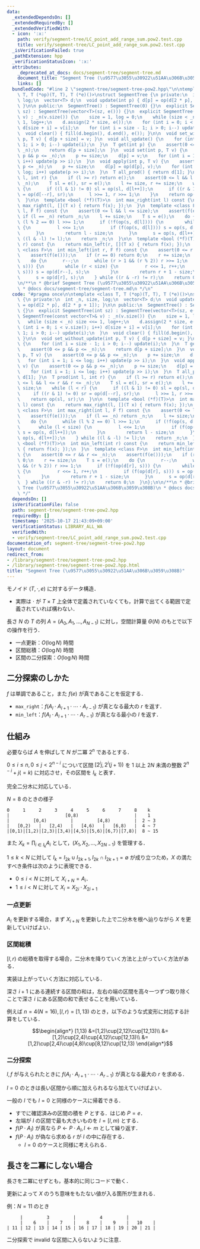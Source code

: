 ```yaml
---
data:
  _extendedDependsOn: []
  _extendedRequiredBy: []
  _extendedVerifiedWith:
  - icon: ':x:'
    path: verify/segment-tree/LC_point_add_range_sum.pow2.test.cpp
    title: verify/segment-tree/LC_point_add_range_sum.pow2.test.cpp
  _isVerificationFailed: true
  _pathExtension: hpp
  _verificationStatusIcon: ':x:'
  attributes:
    _deprecated_at_docs: docs/segment-tree/segment-tree.md
    document_title: "Segment Tree (\u9577\u3055\u30922\u51AA\u306B\u3059\u308B)"
    links: []
  bundledCode: "#line 2 \"segment-tree/segment-tree-pow2.hpp\"\n\ntemplate <class\
    \ T, T (*op)(T, T), T (*e)()>\nstruct SegmentTree {\n private:\n  int _n, size,\
    \ log;\n  vector<T> d;\n  void update(int p) { d[p] = op(d[2 * p], d[2 * p + 1]);\
    \ }\n\n public:\n  SegmentTree() : SegmentTree(0) {}\n  explicit SegmentTree(int\
    \ sz) : SegmentTree(vector<T>(sz, e())) {}\n  explicit SegmentTree(const vector<T>&\
    \ v) : _n(v.size()) {\n    size = 1, log = 0;\n    while (size < _n) size <<=\
    \ 1, log++;\n    d.assign(2 * size, e());\n    for (int i = 0; i < v.size(); i++)\
    \ d[size + i] = v[i];\n    for (int i = size - 1; i > 0; i--) update(i);\n  }\n\
    \  void clear() { fill(d.begin(), d.end(), e()); }\n\n  void set_without_update(int\
    \ p, T v) { d[p + size] = v; }\n  void all_update() {\n    for (int i = size -\
    \ 1; i > 0; i--) update(i);\n  }\n  T get(int p) {\n    assert(0 <= p && p <=\
    \ _n);\n    return d[p + size];\n  }\n  void set(int p, T v) {\n    assert(0 <=\
    \ p && p <= _n);\n    p += size;\n    d[p] = v;\n    for (int i = 1; i <= log;\
    \ i++) update(p >> i);\n  }\n  void apply(int p, T v) {\n    assert(0 <= p &&\
    \ p <= _n);\n    p += size;\n    d[p] = op(d[p], v);\n    for (int i = 1; i <=\
    \ log; i++) update(p >> i);\n  }\n  T all_prod() { return d[1]; }\n  T prod(int\
    \ l, int r) {\n    if (l >= r) return e();\n    assert(0 <= l && l <= r && r <=\
    \ _n);\n    T sl = e(), sr = e();\n    l += size, r += size;\n    while (l < r)\
    \ {\n      if ((l & 1) != 0) sl = op(sl, d[l++]);\n      if ((r & 1) != 0) sr\
    \ = op(d[--r], sr);\n      l >>= 1, r >>= 1;\n    }\n    return op(sl, sr);\n\
    \  }\n\n  template <bool (*f)(T)>\n  int max_right(int l) const {\n    return\
    \ max_right(l, [](T x) { return f(x); });\n  }\n  template <class F>\n  int max_right(int\
    \ l, F f) const {\n    assert(0 <= l && l <= size);\n    assert(f(e()));\n   \
    \ if (l == _n) return _n;\n    l += size;\n    T s = e();\n    do {\n      while\
    \ (l % 2 == 0) l >>= 1;\n      if (!f(op(s, d[l]))) {\n        while (l < size)\
    \ {\n          l <<= 1;\n          if (f(op(s, d[l]))) s = op(s, d[l++]);\n  \
    \      }\n        return l - size;\n      }\n      s = op(s, d[l++]);\n    } while\
    \ ((l & -l) != l);\n    return _n;\n  }\n\n  template <bool (*f)(T)>\n  int min_left(int\
    \ r) const {\n    return min_left(r, [](T x) { return f(x); });\n  }\n  template\
    \ <class F>\n  int min_left(int r, F f) const {\n    assert(0 <= r && r <= _n);\n\
    \    assert(f(e()));\n    if (r == 0) return 0;\n    r += size;\n    T s = e();\n\
    \    do {\n      r--;\n      while (r > 1 && (r % 2)) r >>= 1;\n      if (!f(op(d[r],\
    \ s))) {\n        while (r < size) {\n          r <<= 1, r++;\n          if (f(op(d[r],\
    \ s))) s = op(d[r--], s);\n        }\n        return r + 1 - size;\n      }\n\
    \      s = op(d[r], s);\n    } while ((r & -r) != r);\n    return 0;\n  }\n};\n\
    \n/**\n * @brief Segment Tree (\u9577\u3055\u30922\u51AA\u306B\u3059\u308B)\n\
    \ * @docs docs/segment-tree/segment-tree.md\n */\n"
  code: "#pragma once\n\ntemplate <class T, T (*op)(T, T), T (*e)()>\nstruct SegmentTree\
    \ {\n private:\n  int _n, size, log;\n  vector<T> d;\n  void update(int p) { d[p]\
    \ = op(d[2 * p], d[2 * p + 1]); }\n\n public:\n  SegmentTree() : SegmentTree(0)\
    \ {}\n  explicit SegmentTree(int sz) : SegmentTree(vector<T>(sz, e())) {}\n  explicit\
    \ SegmentTree(const vector<T>& v) : _n(v.size()) {\n    size = 1, log = 0;\n \
    \   while (size < _n) size <<= 1, log++;\n    d.assign(2 * size, e());\n    for\
    \ (int i = 0; i < v.size(); i++) d[size + i] = v[i];\n    for (int i = size -\
    \ 1; i > 0; i--) update(i);\n  }\n  void clear() { fill(d.begin(), d.end(), e());\
    \ }\n\n  void set_without_update(int p, T v) { d[p + size] = v; }\n  void all_update()\
    \ {\n    for (int i = size - 1; i > 0; i--) update(i);\n  }\n  T get(int p) {\n\
    \    assert(0 <= p && p <= _n);\n    return d[p + size];\n  }\n  void set(int\
    \ p, T v) {\n    assert(0 <= p && p <= _n);\n    p += size;\n    d[p] = v;\n \
    \   for (int i = 1; i <= log; i++) update(p >> i);\n  }\n  void apply(int p, T\
    \ v) {\n    assert(0 <= p && p <= _n);\n    p += size;\n    d[p] = op(d[p], v);\n\
    \    for (int i = 1; i <= log; i++) update(p >> i);\n  }\n  T all_prod() { return\
    \ d[1]; }\n  T prod(int l, int r) {\n    if (l >= r) return e();\n    assert(0\
    \ <= l && l <= r && r <= _n);\n    T sl = e(), sr = e();\n    l += size, r +=\
    \ size;\n    while (l < r) {\n      if ((l & 1) != 0) sl = op(sl, d[l++]);\n \
    \     if ((r & 1) != 0) sr = op(d[--r], sr);\n      l >>= 1, r >>= 1;\n    }\n\
    \    return op(sl, sr);\n  }\n\n  template <bool (*f)(T)>\n  int max_right(int\
    \ l) const {\n    return max_right(l, [](T x) { return f(x); });\n  }\n  template\
    \ <class F>\n  int max_right(int l, F f) const {\n    assert(0 <= l && l <= size);\n\
    \    assert(f(e()));\n    if (l == _n) return _n;\n    l += size;\n    T s = e();\n\
    \    do {\n      while (l % 2 == 0) l >>= 1;\n      if (!f(op(s, d[l]))) {\n \
    \       while (l < size) {\n          l <<= 1;\n          if (f(op(s, d[l])))\
    \ s = op(s, d[l++]);\n        }\n        return l - size;\n      }\n      s =\
    \ op(s, d[l++]);\n    } while ((l & -l) != l);\n    return _n;\n  }\n\n  template\
    \ <bool (*f)(T)>\n  int min_left(int r) const {\n    return min_left(r, [](T x)\
    \ { return f(x); });\n  }\n  template <class F>\n  int min_left(int r, F f) const\
    \ {\n    assert(0 <= r && r <= _n);\n    assert(f(e()));\n    if (r == 0) return\
    \ 0;\n    r += size;\n    T s = e();\n    do {\n      r--;\n      while (r > 1\
    \ && (r % 2)) r >>= 1;\n      if (!f(op(d[r], s))) {\n        while (r < size)\
    \ {\n          r <<= 1, r++;\n          if (f(op(d[r], s))) s = op(d[r--], s);\n\
    \        }\n        return r + 1 - size;\n      }\n      s = op(d[r], s);\n  \
    \  } while ((r & -r) != r);\n    return 0;\n  }\n};\n\n/**\n * @brief Segment\
    \ Tree (\u9577\u3055\u30922\u51AA\u306B\u3059\u308B)\n * @docs docs/segment-tree/segment-tree.md\n\
    \ */"
  dependsOn: []
  isVerificationFile: false
  path: segment-tree/segment-tree-pow2.hpp
  requiredBy: []
  timestamp: '2025-10-17 21:43:09+09:00'
  verificationStatus: LIBRARY_ALL_WA
  verifiedWith:
  - verify/segment-tree/LC_point_add_range_sum.pow2.test.cpp
documentation_of: segment-tree/segment-tree-pow2.hpp
layout: document
redirect_from:
- /library/segment-tree/segment-tree-pow2.hpp
- /library/segment-tree/segment-tree-pow2.hpp.html
title: "Segment Tree (\u9577\u3055\u30922\u51AA\u306B\u3059\u308B)"
---
```

モノイド $(T,\cdot,e)$ に対するデータ構造．

- 実際は $\cdot$ が $T\times T$ 上全体で定義されていなくても，計算で出てくる範囲で定義されていれば構わない．

長さ $N$ の $T$ の列 $A=(A_0,A_1,\dots,A_{N-1})$ に対し，空間計算量 $\Theta(N)$ のもとで以下の操作を行う．

- 一点更新：$O(\log N)$ 時間
- 区間総積：$O(\log N)$ 時間
- 区間の二分探索：$O(\log N)$ 時間

## 二分探索のしかた

$f$ は単調であること，また $f(e)$ が真であることを仮定する．

- `max_right`：$f(A_l \cdot A_{l+1} \cdot \cdots \cdot A_{r-1})$ が真となる最大の $r$ を返す．
- `min_left`：$f(A_l \cdot A_{l+1} \cdot \cdots \cdot A_{r-1})$ が真となる最小の $l$ を返す．

## 仕組み

必要ならば $A$ を伸ばして $N$ が二冪 $2^n$ であるとする．

$0\leq i\leq n,0\leq j\lt 2^{n-i}$ について区間 $[2^ij,2^i(j+1))$ を $1$ 以上 $2N$ 未満の整数 $2^{n-i}+j(=k)$ に対応させ，その区間を $I_k$ と表す．

完全二分木に対応している．

$N=8$ のときの様子
```
0     1     2     3     4     5     6     7     8    k
|                     [0,8)                     |    1
|         [0,4)         |         [4,8)         |  2 ~ 3
|   [0,2)   |   [2,4)   |   [4,6)   |   [6,8)   |  4 ~ 7
|[0,1)|[1,2)|[2,3)|[3,4)|[4,5)|[5,6)|[6,7)|[7,8)|  8 ~ 15
```

また $X_k=\prod_{i\in I_k}A_i$ として，$(X_1,X_2,\dots,X_{2N-1})$ を管理する．

$1\leq k\lt N$ に対して $I_k=I_{2k}\cup I_{2k+1},I_{2k}\cap I_{2k+1}=\emptyset$ が成り立つため，$X$ の満たすべき条件は次のように表現できる．

- $0\leq i\lt N$ に対して $X_{i+N}=A_i$．
- $1\leq i\lt N$ に対して $X_{i}=X_{2i}\cdot X_{2i+1}$

### 一点更新

$A_i$ を更新する場合，まず $X_{i+N}$ を更新した上で二分木を根へ辿りながら $X$ を更新していけばよい．

### 区間総積

$[l,r)$ の総積を取得する場合，二分木を降りていく方法と上がっていく方法がある．

実装は上がっていく方法に対応している．

深さ $i+1$ にある連続する区間の和は，左右の端の区間を高々一つずつ取り除くことで深さ $i$ にある区間の和で表せることを用いている．

例えば $n=4(N=16),[l,r)=[1,13)$ のとき，以下のような式変形に対応する計算をしている．

$$\begin{align*}
[1,13)
&=[1,2)\cup[2,12)\cup[12,13)\\
&=[1,2)\cup[2,4)\cup[4,12)\cup[12,13)\\
&=[1,2)\cup[2,4)\cup[4,8)\cup[8,12)\cup[12,13)
\end{align*}$$

### 二分探索

$l,f$ が与えられたときに $f(A_l \cdot A_{l+1} \cdot \cdots \cdot A_{r-1})$ が真となる最大の $r$ を求める．

$l=0$ のときは長い区間から順に加えられるなら加えていけばよい．

一般の $l$ でも $l=0$ と同様のケースに帰着できる．

- すでに確認済みの区間の積を $P$ とする．はじめ $P=e$．
- 左端が $l$ の区間で最も大きいものを $I=[l,m)$ とする．
- $f(P\cdot A_I)$ が真なら $P\leftarrow P\cdot A_I,l\leftarrow m$ として繰り返す．
- $f(P\cdot A_I)$ が偽なら求める $r$ が $I$ の中に存在する．
  - $l=0$ のケースと同様に考えられる．


## 長さを二冪にしない場合

長さを二冪にせずとも，基本的に同じコードで動く．

更新によって $X$ のうち意味をもたない値が入る箇所が生まれる．

例：$N=11$ のとき

```
     |         3         |         4         |
     |    6    |    7    |    8    |    9    |   10    |
| 11 | 12 | 13 | 14 | 15 | 16 | 17 | 18 | 19 | 20 | 21 |
```

二分探索で invalid な区間に入らないように注意．